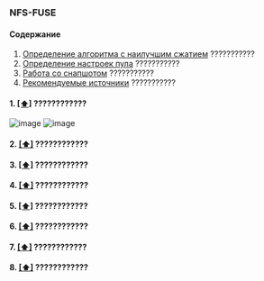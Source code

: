 ### NFS-FUSE

#### <a name='toc'>Содержание</a>
1. [Определение алгоритма с наилучшим сжатием](#compression) ???????????
2. [Определение настроек пула](#pool_settings) ???????????
3. [Работа со снапшотом](#snapshots) ???????????
4. [Рекомендуемые источники](#recommended_sources) ???????????

#### 1. [[⬆]](#toc) <a name='????'>????????????</a>
![image](https://github.com/user-attachments/assets/728e5599-fca5-4c2f-9c74-dceae04d6914)
![image](https://github.com/user-attachments/assets/afdd54d7-0c98-4d4b-ba07-2ecc96d83612)

#### 2. [[⬆]](#toc) <a name='????'>????????????</a>

#### 3. [[⬆]](#toc) <a name='????'>????????????</a>

#### 4. [[⬆]](#toc) <a name='????'>????????????</a>

#### 5. [[⬆]](#toc) <a name='????'>????????????</a>

#### 6. [[⬆]](#toc) <a name='????'>????????????</a>

#### 7. [[⬆]](#toc) <a name='????'>????????????</a>

#### 8. [[⬆]](#toc) <a name='compression'>????????????</a>
